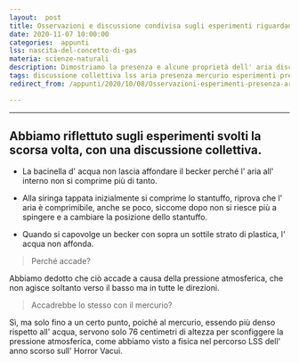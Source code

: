 ```yaml
---
layout:  post
title: Osservazioni e discussione condivisa sugli esperimenti riguardanti la presenza dell' aria
date: 2020-11-07 10:00:00
categories:  appunti
lss: nascita-del-concetto-di-gas
materia: scienze-naturali
description: Dimostriamo la presenza e alcune proprietà dell' aria discutendo su alcuni esperimenti eseguiti nella lezione precedente. LSS sulla nascita dei gas.
tags: discussione collettiva lss aria presenza mercurio esperimenti pressione
redirect_from: /appunti/2020/10/08/Osservazioni-esperimenti-presenza-aria

---
```


---

## Abbiamo riflettuto sugli esperimenti svolti la scorsa volta, con una discussione collettiva. 

- La bacinella d' acqua non lascia affondare il becker perché l' aria all' interno non si comprime più di tanto.

- Alla siringa tappata inizialmente si comprime lo stantuffo, riprova che l' aria è comprimibile, anche se poco, siccome dopo non si riesce più a spingere e a cambiare la posizione dello stantuffo.

- Quando si capovolge un becker con sopra un sottile strato di plastica, l' acqua non affonda. 

> Perché accade?

Abbiamo dedotto che ciò accade a causa della pressione atmosferica, che non agisce soltanto verso il basso ma in tutte le direzioni.

> Accadrebbe lo stesso con il mercurio?

Sì, ma solo fino a un certo punto, poiché al mercurio, essendo più denso rispetto all' acqua, servono solo 76 centimetri di altezza per sconfiggere la pressione atmosferica, come abbiamo visto a fisica nel percorso LSS dell' anno scorso sull' Horror Vacui. 
